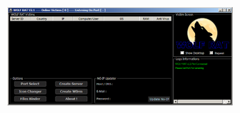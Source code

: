 ![Screenshot](https://raw.githubusercontent.com/Cryakl/Ultimate-RAT-Collection/refs/heads/main/WolfRAT/Screenshot.png)
